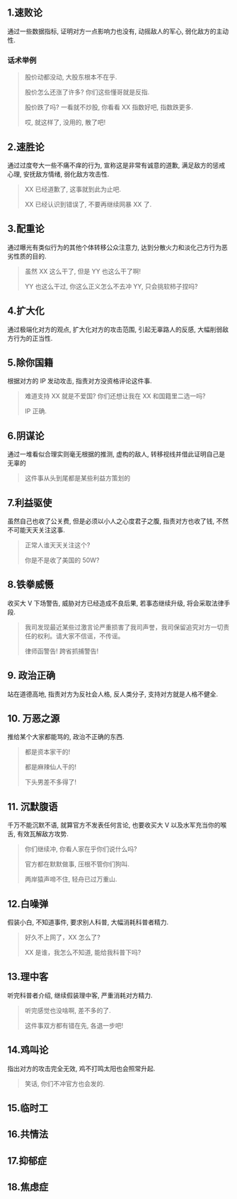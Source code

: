 ## 1.速败论

通过一些数据指标, 证明对方一点影响力也没有, 动摇敌人的军心, 弱化敌方的主动性.

### 话术举例

> 股价动都没动, 大股东根本不在乎.
>
> 股价怎么还涨了许多? 你们这些懂哥就是反指.
> 
> 股价跌了吗? 一看就不炒股, 你看看 XX 指数好吧, 指数跌更多.
> 
> 哎, 就这样了, 没用的, 散了吧!

## 2.速胜论

通过过度夸大一些不痛不痒的行为, 宣称这是非常有诚意的道歉, 满足敌方的惩戒心理, 安抚敌方情绪, 弱化敌方攻击性.

> XX 已经道歉了, 这事就到此为止吧.
> 
> XX 已经认识到错误了, 不要再继续网暴 XX 了.

## 3.配重论

通过曝光有类似行为的其他个体转移公众注意力, 达到分散火力和淡化己方行为恶劣性质的目的.

> 虽然 XX 这么干了, 但是 YY 也这么干了啊!
> 
> YY 也这么干过, 你这么正义怎么不去冲 YY, 只会挑软柿子捏吗?

## 4.扩大化

通过极端化对方的观点, 扩大化对方的攻击范围, 引起无辜路人的反感, 大幅削弱敌方行为的正当性.

## 5.除你国籍

根据对方的 IP 发动攻击, 指责对方没资格评论这件事.

> 难道支持 XX 就是不爱国? 你们还想让我在 XX 和国籍里二选一吗?
>
> IP 正确.

## 6.阴谋论

通过一堆看似合理实则毫无根据的推测, 虚构的敌人, 转移视线并借此证明自己是无辜的

> 这件事从头到尾都是某些利益方策划的

## 7.利益驱使

虽然自己也收了公关费, 但是必须以小人之心度君子之腹, 指责对方也收了钱, 不然不可能天天关注这事.

> 正常人谁天天关注这个?
>
> 你是不是收了美国的 50W?

## 8.铁拳威慑

收买大 V 下场警告, 威胁对方已经造成不良后果, 若事态继续升级, 将会采取法律手段.

> 我司发现最近某些过激言论严重损害了我司声誉，我司保留追究对方一切责任的权利。请大家不信谣，不传谣。
> 
> 律师函警告! 跨省抓捕警告!

## 9. 政治正确

站在道德高地, 指责对方为反社会人格, 反人类分子, 支持对方就是人格不健全.

## 10. 万恶之源

推给某个大家都能骂的, 政治不正确的东西.

> 都是资本家干的!
>
> 都是麻辣仙人干的!
>
> 下头男差不多得了!

## 11. 沉默腹语

千万不能沉默不语, 就算官方不发表任何言论, 也要收买大 V 以及水军充当你的喉舌, 有效瓦解敌方攻势.

> 你们继续冲, 你看人家在乎你们说什么吗?
> 
> 官方都在默默做事, 压根不管你们狗叫.
>
> 两岸猿声啼不住, 轻舟已过万重山.

## 12.白噪弹

假装小白, 不知道事件, 要求别人科普, 大幅消耗科普者精力.

> 好久不上网了，XX 怎么了?
> 
> XX 是谁，我怎么不知道, 能给我科普下吗?

## 13.理中客

听完科普者介绍, 继续假装理中客, 严重消耗对方精力.

> 听完感觉也没啥啊, 差不多的了.
> 
> 这件事双方都有错在先, 各退一步吧!

## 14.鸡叫论

指出对方的攻击完全无效, 鸡不打鸣太阳也会照常升起.

> 笑话, 你们不冲官方也会发的.

## 15.临时工

## 16.共情法

## 17.抑郁症

## 18.焦虑症






